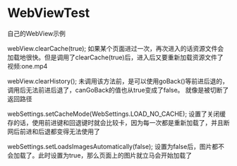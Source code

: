 # WebViewTest
自己的WebView示例

webView.clearCache(true);
如果某个页面进过一次，再次进入的话资源文件会加载地很快。但是调用了clearCache(true)后，进入后又要重新加载资源文件了
视频:one.mp4

webView.clearHistory();
未调用该方法前，是可以使用goBack()等前进后退的，调用后无法前进后退了，canGoBack的值也从true变成了false。
就像是被切断了返回路径

webSettings.setCacheMode(WebSettings.LOAD_NO_CACHE);
设置了关闭缓存的话，使用前进键和回退键时就会比较卡，因为每一次都是重新加载了，并且断网后前进和后退都变得无法使用了

webSettings.setLoadsImagesAutomatically(false);
设置为false后，图片都不会加载了。此时设置为true，那么页面上的图片就立马会开始加载了
